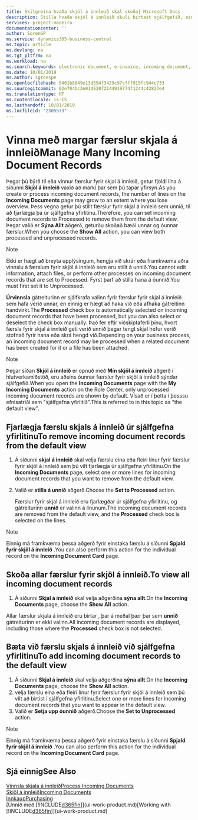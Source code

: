 ```yaml
---
title: Skilgreina hvaða skjöl á innleið skal skoða| Microsoft Docs
description: Stilla hvaða skjöl á innleið skuli birtast sjálfgefið, eins og t.d. rafrænir reikningar, til að bæta yfirsýn yfir færslur sem búið er að vinna og færslur sem á eftir að vinna.
services: project-madeira
documentationcenter: ''
author: SorenGP
ms.service: dynamics365-business-central
ms.topic: article
ms.devlang: na
ms.tgt_pltfrm: na
ms.workload: na
ms.search.keywords: electronic document, e-invoice, incoming document, OCR, ecommerce, document exchange, import invoice
ms.date: 10/01/2019
ms.author: sgroespe
ms.openlocfilehash: 5401b8049e13d594f3429c97cfff915fc944c733
ms.sourcegitcommit: 02e704bc3e01d62072144919774f1244c42827e4
ms.translationtype: HT
ms.contentlocale: is-IS
ms.lasthandoff: 10/01/2019
ms.locfileid: "2305573"
---
```

# <a name="manage-many-incoming-document-records"></a><span data-ttu-id="5bf51-103">Vinna með margar færslur skjala á innleið</span><span class="sxs-lookup"><span data-stu-id="5bf51-103">Manage Many Incoming Document Records</span></span>
<span data-ttu-id="5bf51-104">Þegar þú býrð til eða vinnur færslur fyrir skjal á innleið, getur fjöldi lína á síðunni **Skjöl á innleið** vaxið að marki þar sem þú tapar yfirsýn.</span><span class="sxs-lookup"><span data-stu-id="5bf51-104">As you create or process incoming document records, the number of lines on the **Incoming Documents** page may grow to an extent where you lose overview.</span></span> <span data-ttu-id="5bf51-105">Þess vegna getur þú stillt færslur fyrir skjal á innleið sem unnið, til að fjarlægja þá úr sjálfgefna yfirlitinu.</span><span class="sxs-lookup"><span data-stu-id="5bf51-105">Therefore, you can set incoming document records to Processed to remove them from the default view.</span></span> <span data-ttu-id="5bf51-106">Þegar valið er **Sýna Allt** aðgerð, geturðu skoðað bæði unnar og óunnar færslur.</span><span class="sxs-lookup"><span data-stu-id="5bf51-106">When you choose the **Show All** action, you can view both processed and unprocessed records.</span></span>

> [!NOTE]  
>   <span data-ttu-id="5bf51-107">Ekki er hægt að breyta upplýsingum, hengja við skrár eða framkvæma aðra vinnslu á færslum fyrir skjöl á innleið sem eru stillt á unnið.</span><span class="sxs-lookup"><span data-stu-id="5bf51-107">You cannot edit information, attach files, or perform other processes on incoming document records that are set to Processed.</span></span> <span data-ttu-id="5bf51-108">Fyrst þarf að stilla hana á óunnið.</span><span class="sxs-lookup"><span data-stu-id="5bf51-108">You must first set it to Unprocessed.</span></span>

<span data-ttu-id="5bf51-109">**Úrvinnsla** gátreiturinn er sjálfkrafa valinn fyrir færslur fyrir skjal á innleið sem hafa verið unnar, en einnig er hægt að haka við eða afhaka gátreitinn handvirkt.</span><span class="sxs-lookup"><span data-stu-id="5bf51-109">The **Processed** check box is automatically selected on incoming document records that have been processed, but you can also select or deselect the check box manually.</span></span> <span data-ttu-id="5bf51-110">Það fer eftir viðskiptaferli þínu, hvort færsla fyrir skjal á innleið geti verið unnið þegar tengt skjal hefur verið stofnað fyrir hana eða skrá hengd við.</span><span class="sxs-lookup"><span data-stu-id="5bf51-110">Depending on your business process, an incoming document record may be processed when a related document has been created for it or a file has been attached.</span></span>

> [!NOTE]  
>   <span data-ttu-id="5bf51-111">Þegar síðan **Skjöl á innleið** er opnuð með **Mín skjöl á innleið** aðgerð í hlutverkamiðstöð, eru aðeins óunnar færslur fyrir skjöl á innleið sýndar sjálfgefið.</span><span class="sxs-lookup"><span data-stu-id="5bf51-111">When you open the **Incoming Documents** page with the **My Incoming Documents** action on the Role Center, only unprocessed incoming document records are shown by default.</span></span> <span data-ttu-id="5bf51-112">Vísað er í þetta í þesssu efnisatriði sem "sjálfgefna yfirlitið".</span><span class="sxs-lookup"><span data-stu-id="5bf51-112">This is referred to in this topic as "the default view".</span></span>

## <a name="to-remove-incoming-document-records-from-the-default-view"></a><span data-ttu-id="5bf51-113">Fjarlægja færslu skjals á innleið úr sjálfgefna yfirlitinu</span><span class="sxs-lookup"><span data-stu-id="5bf51-113">To remove incoming document records from the default view</span></span>
1. <span data-ttu-id="5bf51-114">Á síðunni **skjal á innleið** skal velja færslu eina eða fleiri línur fyrir færslur fyrir skjöl á innleið sem þú vilt fjarlægja úr sjálfgefna yfirlitinu.</span><span class="sxs-lookup"><span data-stu-id="5bf51-114">On the **Incoming Documents** page, select one or more lines for incoming document records that you want to remove from the default view.</span></span>
2. <span data-ttu-id="5bf51-115">Valið er **stilla á unnið** aðgerð.</span><span class="sxs-lookup"><span data-stu-id="5bf51-115">Choose the **Set to Processed** action.</span></span>

    <span data-ttu-id="5bf51-116">Færslur fyrir skjal á innleið eru fjarlægðar úr sjálfgefna yfirlitinu, og gátreiturinn **unnið** er valinn á línunum.</span><span class="sxs-lookup"><span data-stu-id="5bf51-116">The incoming document records are removed from the default view, and the **Processed** check box is selected on the lines.</span></span>

> [!NOTE]  
>   <span data-ttu-id="5bf51-117">Einnig má framkvæma þessa aðgerð fyrir einstaka færslu á síðunni **Spjald fyrir skjöl á innleið** .</span><span class="sxs-lookup"><span data-stu-id="5bf51-117">You can also perform this action for the individual record on the **Incoming Document Card** page.</span></span>

## <a name="to-view-all-incoming-document-records"></a><span data-ttu-id="5bf51-118">Skoða allar færslur fyrir skjöl á innleið.</span><span class="sxs-lookup"><span data-stu-id="5bf51-118">To view all incoming document records</span></span>
1. <span data-ttu-id="5bf51-119">Á síðunni **Skjal á innleið** skal velja aðgerðina **sýna allt**.</span><span class="sxs-lookup"><span data-stu-id="5bf51-119">On the **Incoming Documents** page, choose the **Show All** action.</span></span>

<span data-ttu-id="5bf51-120">Allar færslur skjala á innleið eru birtar , þar á meðal þær þar sem **unnið** gátreiturinn er ekki valinn.</span><span class="sxs-lookup"><span data-stu-id="5bf51-120">All incoming document records are displayed, including those where the **Processed** check box is not selected.</span></span>

## <a name="to-add-incoming-document-records-to-the-default-view"></a><span data-ttu-id="5bf51-121">Bæta við færslu skjals á innleið við sjálfgefna yfirlitinu</span><span class="sxs-lookup"><span data-stu-id="5bf51-121">To add incoming document records to the default view</span></span>
1. <span data-ttu-id="5bf51-122">Á síðunni **Skjal á innleið** skal velja aðgerðina **sýna allt**.</span><span class="sxs-lookup"><span data-stu-id="5bf51-122">On the **Incoming Documents** page, choose the **Show All** action.</span></span>
2. <span data-ttu-id="5bf51-123">velja færslu eina eða fleiri línur fyrir færslur fyrir skjöl á innleið sem þú vilt að birtist í sjálfgefna yfirlitinu.</span><span class="sxs-lookup"><span data-stu-id="5bf51-123">Select one or more lines for incoming document records that you want to appear in the default view.</span></span>
3. <span data-ttu-id="5bf51-124">Valið er **Setja upp óunnið** aðgerð.</span><span class="sxs-lookup"><span data-stu-id="5bf51-124">Choose the **Set to Unprocessed** action.</span></span>  

> [!NOTE]  
>   <span data-ttu-id="5bf51-125">Einnig má framkvæma þessa aðgerð fyrir einstaka færslu á síðunni **Spjald fyrir skjöl á innleið** .</span><span class="sxs-lookup"><span data-stu-id="5bf51-125">You can also perform this action for the individual record on the **Incoming Document Card** page.</span></span>

## <a name="see-also"></a><span data-ttu-id="5bf51-126">Sjá einnig</span><span class="sxs-lookup"><span data-stu-id="5bf51-126">See Also</span></span>
[<span data-ttu-id="5bf51-127">Vinnsla skjala á innleið</span><span class="sxs-lookup"><span data-stu-id="5bf51-127">Process Incoming Documents</span></span>](across-process-income-documents.md)  
[<span data-ttu-id="5bf51-128">Skjöl á innleið</span><span class="sxs-lookup"><span data-stu-id="5bf51-128">Incoming Documents</span></span>](across-income-documents.md)  
[<span data-ttu-id="5bf51-129">Innkaup</span><span class="sxs-lookup"><span data-stu-id="5bf51-129">Purchasing</span></span>](purchasing-manage-purchasing.md)  
<span data-ttu-id="5bf51-130">[Unnið með [!INCLUDE[d365fin](includes/d365fin_md.md)]](ui-work-product.md)</span><span class="sxs-lookup"><span data-stu-id="5bf51-130">[Working with [!INCLUDE[d365fin](includes/d365fin_md.md)]](ui-work-product.md)</span></span>
